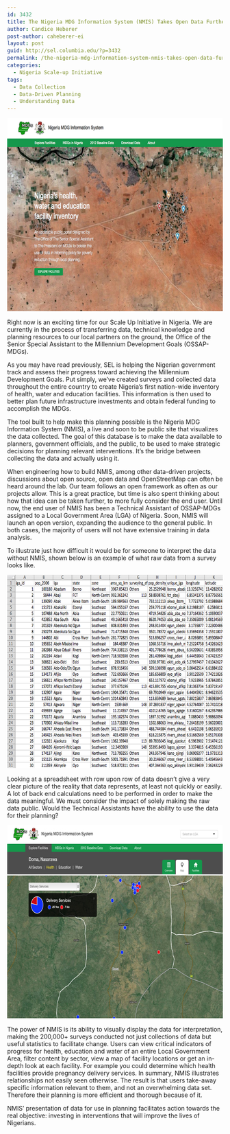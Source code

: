 ```yaml
---
id: 3432
title: The Nigeria MDG Information System (NMIS) Takes Open Data Further
author: Candice Heberer
post-author: caheberer-ei
layout: post
guid: http://sel.columbia.edu/?p=3432
permalink: /the-nigeria-mdg-information-system-nmis-takes-open-data-further/
categories:
  - Nigeria Scale-up Initiative
tags:
  - Data Collection
  - Data-Driven Planning
  - Understanding Data
---
```

[<img src="/assets/uploads/blog/2014/03/NMIShome.jpg" alt="NMIShome" width="700" height="450" class="alignnone size-full wp-image-3433" />][1]

Right now is an exciting time for our Scale Up Initiative in Nigeria. We are currently in the process of transferring data, technical knowledge and planning resources to our local partners on the ground, the Office of the Senior Special Assistant to the Millennium Development Goals (OSSAP-MDGs).

As you may have read previously, SEL is helping the Nigerian government track and assess their progress toward achieving the Millennium Development Goals. Put simply, we’ve created surveys and collected data throughout the entire country to create Nigeria’s first nation-wide inventory of health, water and education facilities. This information is then used to better plan future infrastructure investments and obtain federal funding to accomplish the MDGs.

The tool built to help make this planning possible is the Nigeria MDG Information System (NMIS), a live and soon to be public site that visualizes the data collected. The goal of this database is to make the data available to planners, government officials, and the public, to be used to make strategic decisions for planning relevant interventions. It’s the bridge between collecting the data and actually using it.

When engineering how to build NMIS, among other data-driven projects, discussions about open source, open data and OpenStreetMap can often be heard around the lab. Our team follows an open framework as often as our projects allow. This is a great practice, but time is also spent thinking about how that idea can be taken further, to more fully consider the end user. Until now, the end user of NMIS has been a Technical Assistant of OSSAP-MDGs assigned to a Local Government Area (LGA) of Nigeria. Soon, NMIS will launch an open version, expanding the audience to the general public. In both cases, the majority of users will not have extensive training in data analysis.

To illustrate just how difficult it would be for someone to interpret the data without NMIS, shown below is an example of what raw data from a survey looks like.



[<img src="/assets/uploads/blog/2014/03/rawData.jpg" alt="rawData" width="700" height="450" class="alignnone size-full wp-image-3434" />][2]

Looking at a spreadsheet with row upon row of data doesn’t give a very clear picture of the reality that data represents, at least not quickly or easily. A lot of back end calculations need to be performed in order to make the data meaningful. We must consider the impact of solely making the raw data public. Would the Technical Assistants have the ability to use the data for their planning?



[<img src="/assets/uploads/blog/2014/03/NMISmap.jpg" alt="NMISmap" width="700" height="450" class="alignnone size-full wp-image-3435" />][3]

The power of NMIS is its ability to visually display the data for interpretation, making the 200,000+ surveys conducted not just collections of data but useful statistics to facilitate change. Users can view critical indicators of progress for health, education and water of an entire Local Government Area, filter content by sector, view a map of facility locations or get an in-depth look at each facility. For example you could determine which health facilities provide pregnancy delivery services. In summary, NMIS illustrates relationships not easily seen otherwise. The result is that users take-away specific information relevant to them, and not an overwhelming data set. Therefore their planning is more efficient and thorough because of it.

NMIS’ presentation of data for use in planning facilitates action towards the real objective: investing in interventions that will improve the lives of Nigerians.

 [1]: /assets/uploads/blog/2014/03/NMIShome.jpg
 [2]: /assets/uploads/blog/2014/03/rawData.jpg
 [3]: /assets/uploads/blog/2014/03/NMISmap.jpg

